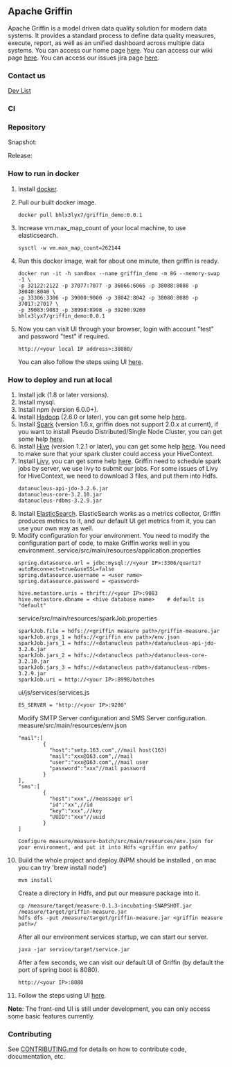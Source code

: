 <!--
Licensed to the Apache Software Foundation (ASF) under one
or more contributor license agreements.  See the NOTICE file
distributed with this work for additional information
regarding copyright ownership.  The ASF licenses this file
to you under the Apache License, Version 2.0 (the
"License"); you may not use this file except in compliance
with the License.  You may obtain a copy of the License at

  http://www.apache.org/licenses/LICENSE-2.0

Unless required by applicable law or agreed to in writing,
software distributed under the License is distributed on an
"AS IS" BASIS, WITHOUT WARRANTIES OR CONDITIONS OF ANY
KIND, either express or implied.  See the License for the
specific language governing permissions and limitations
under the License.
-->


## Apache Griffin

Apache Griffin is a model driven data quality solution for modern data systems. 
It provides a standard process to define data quality measures, execute, report, as well as an unified dashboard across multiple data systems. 
You can access our home page [here](http://griffin.incubator.apache.org/).
You can access our wiki page [here](https://cwiki.apache.org/confluence/display/GRIFFIN/Apache+Griffin).
You can access our issues jira page [here](https://issues.apache.org/jira/secure/Dashboard.jspa?selectPageId=12330914).

### Contact us
[Dev List](mailto://dev@griffin.incubator.apache.org)


### CI


### Repository
Snapshot:

Release:

### How to run in docker
1. Install [docker](https://www.docker.com/).
2. Pull our built docker image.
    ```
    docker pull bhlx3lyx7/griffin_demo:0.0.1
    ```
3. Increase vm.max_map_count of your local machine, to use elasticsearch.  
    ```
    sysctl -w vm.max_map_count=262144
    ```  
4. Run this docker image, wait for about one minute, then griffin is ready.
    ```
    docker run -it -h sandbox --name griffin_demo -m 8G --memory-swap -1 \
    -p 32122:2122 -p 37077:7077 -p 36066:6066 -p 38088:8088 -p 38040:8040 \
    -p 33306:3306 -p 39000:9000 -p 38042:8042 -p 38080:8080 -p 37017:27017 \
    -p 39083:9083 -p 38998:8998 -p 39200:9200 bhlx3lyx7/griffin_demo:0.0.1
    ```
    
5. Now you can visit UI through your browser, login with account "test" and password "test" if required.
    ```
    http://<your local IP address>:38080/
    ```
    You can also follow the steps using UI [here](https://github.com/apache/incubator-griffin/blob/master/griffin-doc/dockerUIguide.md#webui-test-case-guide).

### How to deploy and run at local
1. Install jdk (1.8 or later versions).
2. Install mysql.
3. Install npm (version 6.0.0+).
4. Install [Hadoop](http://apache.claz.org/hadoop/common/hadoop-2.6.0/hadoop-2.6.0.tar.gz) (2.6.0 or later), you can get some help [here](https://hadoop.apache.org/docs/r2.7.2/hadoop-project-dist/hadoop-common/SingleCluster.html).
5. Install [Spark](http://spark.apache.org/downloads.html) (version 1.6.x, griffin does not support 2.0.x at current), if you want to install Pseudo Distributed/Single Node Cluster, you can get some help [here](http://why-not-learn-something.blogspot.com/2015/06/spark-installation-pseudo.html).
6. Install [Hive](http://apache.claz.org/hive/hive-1.2.1/apache-hive-1.2.1-bin.tar.gz) (version 1.2.1 or later), you can get some help [here](https://cwiki.apache.org/confluence/display/Hive/GettingStarted#GettingStarted-RunningHive).
    You need to make sure that your spark cluster could access your HiveContext.
7. Install [Livy](http://archive.cloudera.com/beta/livy/livy-server-0.3.0.zip), you can get some help [here](http://livy.io/quickstart.html).
    Griffin need to schedule spark jobs by server, we use livy to submit our jobs.
    For some issues of Livy for HiveContext, we need to download 3 files, and put them into Hdfs.
    ```
    datanucleus-api-jdo-3.2.6.jar
    datanucleus-core-3.2.10.jar
    datanucleus-rdbms-3.2.9.jar
    ```
8. Install [ElasticSearch]().
    ElasticSearch works as a metrics collector, Griffin produces metrics to it, and our default UI get metrics from it, you can use your own way as well.
9. Modify configuration for your environment.
    You need to modify the configuration part of code, to make Griffin works well in you environment.
    service/src/main/resources/application.properties
    ```
    spring.datasource.url = jdbc:mysql://<your IP>:3306/quartz?autoReconnect=true&useSSL=false
    spring.datasource.username = <user name>
    spring.datasource.password = <password>

    hive.metastore.uris = thrift://<your IP>:9083
    hive.metastore.dbname = <hive database name>    # default is "default"
    ```
    service/src/main/resources/sparkJob.properties
    ```
    sparkJob.file = hdfs://<griffin measure path>/griffin-measure.jar
    sparkJob.args_1 = hdfs://<griffin env path>/env.json
    sparkJob.jars_1 = hdfs://<datanucleus path>/datanucleus-api-jdo-3.2.6.jar
    sparkJob.jars_2 = hdfs://<datanucleus path>/datanucleus-core-3.2.10.jar
    sparkJob.jars_3 = hdfs://<datanucleus path>/datanucleus-rdbms-3.2.9.jar
    sparkJob.uri = http://<your IP>:8998/batches
    ```
    ui/js/services/services.js
    ```
    ES_SERVER = "http://<your IP>:9200"
    ```
    Modify SMTP Server configuration and SMS Server configuration.
    measure/src/main/resources/env.json
    ```        
    "mail":[
            {
              "host":"smtp.163.com",//mail host(163)
              "mail":"xxx@163.com",//mail
              "user":"xxx@163.com",//mail user
              "password":"xxx"//mail password
            }
    ],
    "sms":[
            {
              "host":"xxx",//meassage url
              "id":"xx",//id
              "key":"xxx",//key
              "UUID":"xxx"//uuid
            }
    ]
    
    Configure measure/measure-batch/src/main/resources/env.json for your environment, and put it into Hdfs <griffin env path>/
10. Build the whole project and deploy.(NPM should be installed , on mac you can try 'brew install node')
    ```
    mvn install
    ```
    Create a directory in Hdfs, and put our measure package into it.
    ```
    cp /measure/target/measure-0.1.3-incubating-SNAPSHOT.jar /measure/target/griffin-measure.jar
    hdfs dfs -put /measure/target/griffin-measure.jar <griffin measure path>/
    ```
    After all our environment services startup, we can start our server.
    ```
    java -jar service/target/service.jar
    ```
    After a few seconds, we can visit our default UI of Griffin (by default the port of spring boot is 8080).
    ```
    http://<your IP>:8080
    ```
11. Follow the steps using UI [here](https://github.com/apache/incubator-griffin/blob/master/griffin-doc/dockerUIguide.md#webui-test-case-guide).


**Note**: The front-end UI is still under development, you can only access some basic features currently.


### Contributing

See [CONTRIBUTING.md](CONTRIBUTING.md) for details on how to contribute code, documentation, etc.
